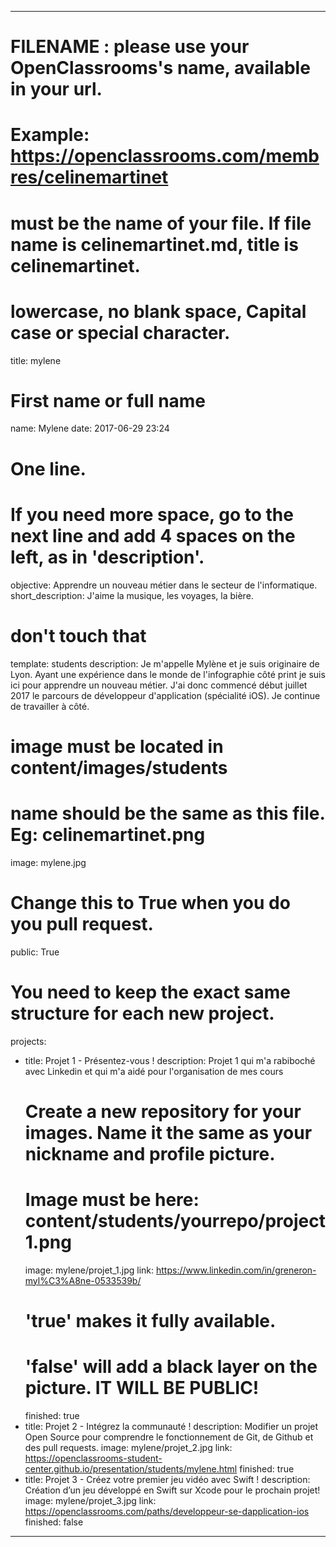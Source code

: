 ---

# FILENAME : please use your OpenClassrooms's name, available in your url.
# Example: https://openclassrooms.com/membres/celinemartinet
# must be the name of your file. If file name is celinemartinet.md, title is celinemartinet.
# lowercase, no blank space, Capital case or special character.
title: mylene

# First name or full name
name: Mylene
date: 2017-06-29 23:24

# One line.
# If you need more space, go to the next line and add 4 spaces on the left, as in 'description'.
objective: Apprendre un nouveau métier dans le secteur de l'informatique.
short_description: J'aime la musique, les voyages, la bière.

# don't touch that
template: students
description:
    Je m'appelle Mylène et je suis originaire de Lyon. Ayant une expérience dans le monde de l'infographie côté print je suis ici pour apprendre un nouveau métier. J'ai donc commencé début juillet 2017 le parcours de développeur d'application (spécialité iOS). Je continue de travailler à côté.

# image must be located in content/images/students
# name should be the same as this file. Eg: celinemartinet.png
image: mylene.jpg

# Change this to True when you do you pull request.
public: True

# You need to keep the exact same structure for each new project.
projects:
  - title: Projet 1 - Présentez-vous !
    description: Projet 1 qui m'a rabiboché avec Linkedin et qui m'a aidé pour l'organisation de mes cours
    # Create a new repository for your images. Name it the same as your nickname and profile picture.
    # Image must be here: content/students/yourrepo/project1.png
    image: mylene/projet_1.jpg
    link: https://www.linkedin.com/in/greneron-myl%C3%A8ne-0533539b/
    # 'true' makes it fully available.
    # 'false' will add a black layer on the picture. IT WILL BE PUBLIC!
    finished: true
  - title: Projet 2 - Intégrez la communauté !
    description: Modifier un projet Open Source pour comprendre le fonctionnement de Git, de Github et des pull requests. 
    image: mylene/projet_2.jpg
    link: https://openclassrooms-student-center.github.io/presentation/students/mylene.html
    finished: true
  - title: Projet 3 - Créez votre premier jeu vidéo avec Swift !
    description: Création d’un jeu développé en Swift sur Xcode pour le prochain projet!
    image: mylene/projet_3.jpg
    link: https://openclassrooms.com/paths/developpeur-se-dapplication-ios
    finished: false
---